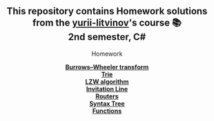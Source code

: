 <h2 align="center">
This repository contains Homework solutions from the <a href="https://github.com/yurii-litvinov" target="_blank" rel="noreferrer">yurii-litvinov</a>'s course 📚 <br/>
  2nd semester, C#
</h2

# <div align="center">Homework</div>

<div align="center">

[**Burrows–Wheeler transform**](https://github.com/ivan-mezhenin/Homeworks-2semester/pull/1)  
[**Trie**](https://github.com/ivan-mezhenin/Homeworks-2semester/pull/2)  
[**LZW algorithm**](https://github.com/ivan-mezhenin/Homeworks-2semester/pull/3)  
[**Invitation Line**](https://github.com/ivan-mezhenin/Homeworks-2semester/pull/4)  
[**Routers**](https://github.com/ivan-mezhenin/Homeworks-2semester/pull/5)  
[**Syntax Tree**](https://github.com/ivan-mezhenin/Homeworks-2semester/pull/9)  
[**Functions**](https://github.com/ivan-mezhenin/Homeworks-2semester/pull/11)  

</div>
